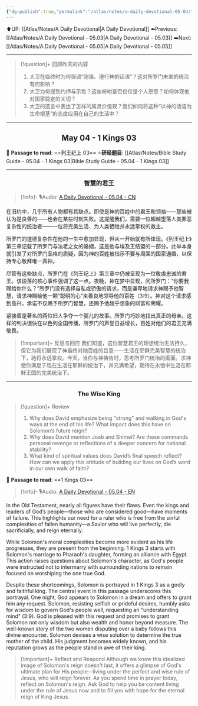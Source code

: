 ```yaml
---
{"dg-publish":true,"permalink":"/atlas/notes/a-daily-devotional-05-04/"}
---
```


 ⬆️UP: [[Atlas/Notes/A Daily Devotional\|A Daily Devotional]]
⬅️Previous: [[Atlas/Notes/A Daily Devotional - 05.03\|A Daily Devotional - 05.03]]
➡️Next: [[Atlas/Notes/A Daily Devotional - 05.05\|A Daily Devotional - 05.05]]

---

> [!question]+ 回顾昨天的内容
> 1. 大卫在临终时为何强调“刚强、遵行神的话语”？这对所罗门未来的统治有何影响？
> 2. 大卫为何提到约押与示每？这些吩咐是否仅仅是个人恩怨？如何体现他对国家稳定的关切？
> 3. 大卫的遗言中表达了怎样的属灵价值观？我们如何将这种“以神的话语为生命根基”的态度应用在自己的生活中？

---
## <center>May 04 -  1 Kings 03</center>

📖 **Passage to read**: ==列王纪上 03==
⭐**研经题目**: [[Atlas/Notes/Bible Study Guide - 05.04 - 1 Kings 03\|Bible Study Guide - 05.04 - 1 Kings 03]]

---
### <center>智慧的君王</center>

> [!info]- 🎙️Audio: [A Daily Devotional - 05.04 - CN]()

在旧约中，几乎所有人物都有其缺点。即使是神的百姓中的君王和领袖——那些被认为是良善的——也会在某些时刻失败。这提醒我们，需要一位超越堕落人类罪恶复杂性的统治者——一位将完美生活、为人类牺牲并永远掌权的救主。

所罗门的道德复杂性在他的一生中愈加显现，但从一开始就有所体现。《列王纪上》第三章记载了所罗门与法老之女的婚姻，这是他与埃及王结盟的一部分。此举本身就引发了对所罗门品格的质疑，因为神的百姓被指示不要与周围的国家通婚，以保持专心敬拜唯一真神。

尽管有这些缺点，所罗门在《列王纪上》第三章中仍被呈现为一位敬虔忠诚的君王。该段落的核心事件强调了这一点。夜晚，神在梦中显现，问所罗门：“你要我赐给你什么？”所罗门没有选择自私或骄傲的请求，而是谦卑地请求神赐予他智慧，请求神赐给他一颗“聪明的心”来善良地领导他的百姓（3:9）。神对这个请求感到高兴，承诺不仅赐予所罗门智慧，还赐予他超乎想象的财富和荣耀。

紧接着是著名的两位妇人争夺一个婴儿的故事。所罗门巧妙地找出真正的母亲。这样的判决很快在以色列全国传播，所罗门的声誉日益增长，百姓对他们的君王充满敬畏。

> [!important]+ 反思与回应
我们知道，这位智慧君王的理想统治无法持久，但它为我们展现了神最终对祂百姓的旨意——生活在耶稣完美智慧的统治下，祂将永远掌权。今天，当你与神祷告时，思考所罗门统治的画面。求神使你满足于现在生活在耶稣的统治下，并充满希望，期待在永恒中生活在耶稣王国的完美统治下。

---
### <center>The Wise King</center>

> [!question]+ Review
> 1. ⁠Why does David emphasize being "strong" and walking in God's ways at the end of his life? What impact does this have on Solomon’s future reign?
> 2. Why does David mention Joab and Shimei? Are these commands personal revenge or reflections of a deeper concern for national stability?
> 3. What kind of spiritual values does David’s final speech reflect? How can we apply this attitude of building our lives on God’s word in our own walk of faith?

📖 **Passage to read**: ==1 Kings 03==

> [!info]- 🎙️Audio: [A Daily Devotional - 05.04 - EN]()  

In the Old Testament, nearly all figures have their flaws. Even the kings and leaders of God’s people—those who are considered good—have moments of failure. This highlights our need for a ruler who is free from the sinful complexities of fallen humanity—a Savior who will live perfectly, die sacrificially, and reign eternally.

While Solomon's moral complexities become more evident as his life progresses, they are present from the beginning. 1 Kings 3 starts with Solomon's marriage to Pharaoh's daughter, forming an alliance with Egypt. This action raises questions about Solomon's character, as God's people were instructed not to intermarry with surrounding nations to remain focused on worshiping the one true God.

Despite these shortcomings, Solomon is portrayed in 1 Kings 3 as a godly and faithful king. The central event in this passage underscores this portrayal. One night, God appears to Solomon in a dream and offers to grant him any request. Solomon, resisting selfish or prideful desires, humbly asks for wisdom to govern God's people well, requesting an "understanding mind" (3:9). God is pleased with this request and promises to grant Solomon not only wisdom but also wealth and honor beyond measure.
 The well-known story of the two women disputing over a baby follows this divine encounter. Solomon devises a wise solution to determine the true mother of the child. His judgment becomes widely known, and his reputation grows as the people stand in awe of their king.

> [!important]+ Reflect and Respond
Although we know this idealized image of Solomon's reign doesn't last, it offers a glimpse of God's ultimate plan for His people—living under the perfect and wise rule of Jesus, who will reign forever. As you spend time in prayer today, reflect on Solomon's reign. Ask God to help you be content living under the rule of Jesus now and to fill you with hope for the eternal reign of King Jesus.







 



































